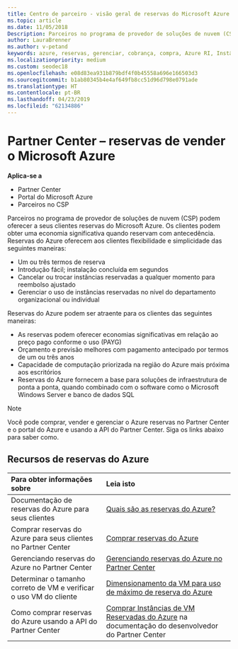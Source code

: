 ```yaml
---
title: Centro de parceiro - visão geral de reservas do Microsoft Azure | Partner Center
ms.topic: article
ms.date: 11/05/2018
Description: Parceiros no programa de provedor de soluções de nuvem (CSP) podem oferecer a seus clientes reservas do Microsoft Azure.
author: LauraBrenner
ms.author: v-petand
keywords: azure, reservas, gerenciar, cobrança, compra, Azure RI, Instâncias Reservadas do Azure
ms.localizationpriority: medium
ms.custom: seodec18
ms.openlocfilehash: e08d83ea931b879bdf4f0b45558a696e166503d3
ms.sourcegitcommit: b1ab80345b4e4af649fb8cc51d96d798e0791ade
ms.translationtype: HT
ms.contentlocale: pt-BR
ms.lasthandoff: 04/23/2019
ms.locfileid: "62134886"
---
```

# <a name="partner-center---sell-microsoft-azure-reservations"></a>Partner Center – reservas de vender o Microsoft Azure

<!--Maggie, 12/7/18 - Added "Partner Center" to metadata title and H1 title as per Catherine Watson in bug #19868631-->

**Aplica-se a**

- Partner Center
- Portal do Microsoft Azure
- Parceiros no CSP

Parceiros no programa de provedor de soluções de nuvem (CSP) podem oferecer a seus clientes reservas do Microsoft Azure. Os clientes podem obter uma economia significativa quando reservam com antecedência. Reservas do Azure oferecem aos clientes flexibilidade e simplicidade das seguintes maneiras:

- Um ou três termos de reserva
- Introdução fácil; instalação concluída em segundos
- Cancelar ou trocar instâncias reservadas a qualquer momento para reembolso ajustado
- Gerenciar o uso de instâncias reservadas no nível do departamento organizacional ou individual 

Reservas do Azure podem ser atraente para os clientes das seguintes maneiras:

- As reservas podem oferecer economias significativas em relação ao preço pago conforme o uso (PAYG)
- Orçamento e previsão melhores com pagamento antecipado por termos de um ou três anos
- Capacidade de computação priorizada na região do Azure mais próxima aos escritórios
- Reservas do Azure fornecem a base para soluções de infraestrutura de ponta a ponta, quando combinado com o software como o Microsoft Windows Server e banco de dados SQL

>[!NOTE]
> Você pode comprar, vender e gerenciar o Azure reservas no Partner Center e o portal do Azure e usando a API do Partner Center. Siga os links abaixo para saber como.

## <a name="azure-reservations-resources"></a>Recursos de reservas do Azure

|**Para obter informações sobre**   |**Leia isto**    |
|:-----------------------------|:-----------------|
| Documentação de reservas do Azure para seus clientes | [Quais são as reservas do Azure?](https://docs.microsoft.com/azure/billing/billing-save-compute-costs-reservations)
|Comprar reservas do Azure para seus clientes no Partner Center   |[Comprar reservas do Azure](azure-reservations-buying.md)
|Gerenciando reservas do Azure no Partner Center | [Gerenciando reservas do Azure no Partner Center](azure-reservations-manage.md)
|Determinar o tamanho correto de VM e verificar o uso VM do cliente   |[Dimensionamento da VM para uso de máximo de reserva do Azure](azure-usage.md)   |
|Como comprar reservas do Azure usando a API do Partner Center | [Comprar Instâncias de VM Reservadas do Azure](https://docs.microsoft.com/partner-center/develop/purchase-azure-reservations) na documentação do desenvolvedor do Partner Center